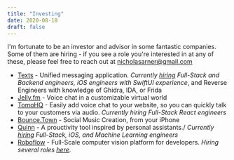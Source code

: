 ```yaml
---
title: "Investing"
date: 2020-08-18
draft: false
---
```


I'm fortunate to be an investor and advisor in some fantastic companies. Some of them are hiring - if you see a role you're interested in at any of these, please feel free to reach out at nicholasarner@gmail.com

* [Texts](http://texts.com)  - Unified messaging application. *Currently [hiring](https://texts.com/jobs) Full-Stack and Backend engineers, iOS engineers with SwiftUI experience*, and Reverse Engineers with knowledge of Ghidra, IDA, or Frida
* [Jelly.fm](https://www.jelly.fm) - Voice chat in a customizable virtual world
* [TomoHQ](https://www.tomohq.com) - Easily add voice chat to your website, so you can quickly talk to your customers via audio. *Currently hiring Full-Stack React engineers*
* [Bounce.Town](https://www.bounce.town) - Social Music Creation, from your iPhone
* [Quinn](https://www.usequinn.com) - A prouctivity tool inspired by personal assistants./ *Currently [hiring](https://apply.workable.com/usequinn/) Full-Stack, iOS, and Machine Learning engineers*
* [Roboflow](https://roboflow.com) - Full-Scale computer vision platform for developers. *Hiring several roles [here](https://roboflow.com/careers)*.

